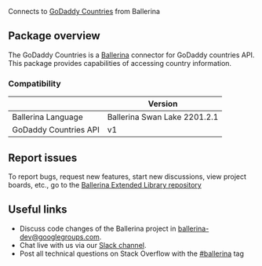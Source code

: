 Connects to [GoDaddy Countries](https://developer.godaddy.com/doc/endpoint/countries) from Ballerina
## Package overview
The GoDaddy Countries is a [Ballerina](https://ballerina.io/) connector for GoDaddy countries API. This package provides capabilities of accessing country information.
### Compatibility
|                              | Version                   |
|------------------------------|---------------------------|
| Ballerina Language           | Ballerina Swan Lake 2201.2.1|
| GoDaddy Countries API        | v1                        |

## Report issues
To report bugs, request new features, start new discussions, view project boards, etc., go to the [Ballerina Extended Library repository](https://github.com/ballerina-platform/ballerina-extended-library)

## Useful links
- Discuss code changes of the Ballerina project in [ballerina-dev@googlegroups.com](mailto:ballerina-dev@googlegroups.com).
- Chat live with us via our [Slack channel](https://ballerina.io/community/slack/).
- Post all technical questions on Stack Overflow with the [#ballerina](https://stackoverflow.com/questions/tagged/ballerina) tag
